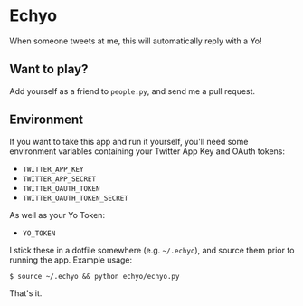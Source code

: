 Echyo
=====

When someone tweets at me, this will automatically reply with a Yo!

Want to play?
-------------

Add yourself as a friend to `people.py`, and send me a pull request.

Environment
-----------

If you want to take this app and run it yourself, you'll need some environment
variables containing your Twitter App Key and OAuth tokens:

* `TWITTER_APP_KEY`
* `TWITTER_APP_SECRET`
* `TWITTER_OAUTH_TOKEN`
* `TWITTER_OAUTH_TOKEN_SECRET`

As well as your Yo Token:

* `YO_TOKEN`

I stick these in a dotfile somewhere (e.g. `~/.echyo`), and source them prior
to running the app. Example usage:

    $ source ~/.echyo && python echyo/echyo.py

That's it.
